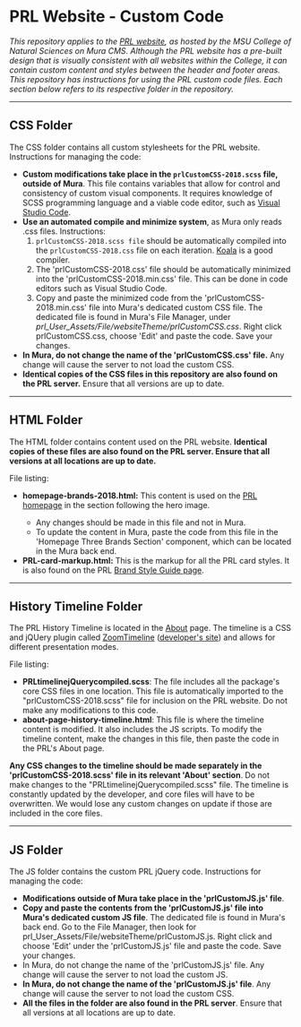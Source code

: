 # PRL Website - Custom Code
<p><em>This repository applies to the <a href="https://prl.natsci.msu.edu/">PRL website</a>, as hosted by the MSU College of Natural Sciences on Mura CMS. Although the PRL website has a pre-built design that is visually consistent with all websites within the College, it can contain custom content and styles between the header and footer areas. This repository has instructions for using the PRL custom code files. Each section below refers to its respective folder in the repository.</em></p>
<hr>
<h2>CSS Folder</h2>
<p>The CSS folder contains all custom stylesheets for the PRL website. Instructions for managing the code:</p>
<ul>
  <li><strong>Custom modifications take place in the <code>prlCustomCSS-2018.scss</code> file, outside of Mura</strong>. This file contains variables that allow for control and consistency of custom visual components. It requires knowledge of SCSS programming language and a viable code editor, such as <a href="https://code.visualstudio.com/"> Visual Studio Code</a>.
  </li>
  <li> <strong>Use an automated compile and minimize system</strong>, as Mura only reads .css files. Instructions:
    <ol>
      <li><code>prlCustomCSS-2018.scss file</code> should be automatically compiled into the <code>prlCustomCSS-2018.css</code> file on each iteration. <a href="http://koala-app.com/">Koala</a> is a good compiler.</li>
      <li>The 'prlCustomCSS-2018.css' file should be automatically minimized into the 'prlCustomCSS-2018.min.css' file. This can be done in code editors such as Visual Studio Code.</li>
      <li> Copy and paste the minimized code from the 'prlCustomCSS-2018.min.css' file into Mura's dedicated custom CSS file. The dedicated file is found in Mura's File Manager, under <em>prl_User_Assets/File/websiteTheme/prlCustomCSS.css</em>. Right click prlCustomCSS.css, choose 'Edit' and paste the code. Save your changes.</li>
    </ol>
  <li><strong>In Mura, do not change the name of the 'prlCustomCSS.css' file.</strong> Any change will cause the server to not load the custom CSS.</li>
  <li><strong>Identical copies of the CSS files in this repository are also found on the PRL server.</strong> Ensure that all versions are up to date.
</ul>
<hr>
<h2>HTML Folder</h2>
<p> The HTML folder contains content used on the PRL website. <strong>Identical copies of these files are also found on the PRL server. Ensure that all versions at all locations are up to date.</strong></p>
<p>File listing:</p>
<ul>
  <li><strong>homepage-brands-2018.html:</strong> This content is used on the <a href="https://prl.natsci.msu.edu/">PRL homepage</a> in the section following the hero image. </li>
    <ul>
      <li>Any changes should be made in this file and not in Mura.</li>
      <li>To update the content in Mura, paste the code from this file in the 'Homepage Three Brands Section' component, which can be located in the Mura back end.</li>
  </ul>
  <li><strong>PRL-card-markup.html:</strong> This is the markup for all the PRL card styles. It is also found on the PRL <a href="https://prl.natsci.msu.edu/about/internal-resources/brand-style-guide/">Brand Style Guide page</a>.
  </li>
</ul>
<hr>
<h2>History Timeline Folder</h2>
<p> The PRL History Timeline is located in the <a href="https://prl.natsci.msu.edu/about/">About</a> page. The timeline is a CSS and jQUery plugin called <a href="http://preview.codecanyon.net/item/zoomtimeline-css-timeline-pack/full_screen_preview/16918891?_ga=2.76863253.1076320330.1529523907-713049933.1525180595">ZoomTimeline</a> (<a href="http://digitalzoomstudio.net/">developer's site</a>) and allows for different presentation modes. </p>
<p>File listing:</p>
<ul>
  <li><strong>PRLtimelinejQuerycompiled.scss</strong>: The file includes all the package's core CSS files in one location. This file is automatically imported to the "prlCustomCSS-2018.scss" file for inclusion on the PRL website. Do not make any modifications to this code.</li>
  <li><strong>about-page-history-timeline.html</strong>: This file is where the timeline content is modified. It also includes the JS scripts. To modify the timeline content, make the changes in this file, then paste the code in the PRL's About page.</li>
  </ul>
 <p> <strong>Any CSS changes to the timeline should be made separately in the 'prlCustomCSS-2018.scss' file in its relevant 'About' section</strong>. Do not make changes to the "PRLtimelinejQuerycompiled.scss" file. The timeline is constantly updated by the developer, and core files will have to be overwritten. We would lose any custom changes on update if those are included in the core files.</p>
 <hr>
<h2>JS Folder</h2>
<p>The JS folder contains the custom PRL jQuery code. Instructions for managing the code:</p>
<ul>
  <li><strong>Modifications outside of Mura take place in the 'prlCustomJS.js' file</strong>.</li>
  <li><strong>Copy and paste the contents from the 'prlCustomJS.js' file into Mura's dedicated custom JS file</strong>. The dedicated file is found in Mura's back end. Go to the File Manager, then look for prl_User_Assets/File/websiteTheme/prlCustomJS.js. Right click and choose 'Edit' under the 'prlCustomJS.js' file and paste the code. Save your changes.</li>
  <li>In Mura, do not change the name of the 'prlCustomJS.js' file. Any change will cause the server to not load the custom JS.</li>
  <li><strong>In Mura, do not change the name of the 'prlCustomJS.js' file</strong>. Any change will cause the server to not load the custom CSS.
  <li><strong>All the files in the folder are also found in the PRL server</strong>. Ensure that all versions at all locations are up to date.
  </ul>
